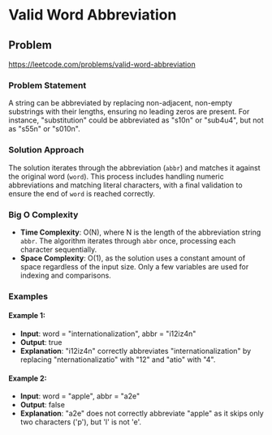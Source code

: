# Valid Word Abbreviation

## Problem
https://leetcode.com/problems/valid-word-abbreviation

### Problem Statement
A string can be abbreviated by replacing non-adjacent, non-empty substrings with their lengths, ensuring no leading zeros are present. For instance, "substitution" could be abbreviated as "s10n" or "sub4u4", but not as "s55n" or "s010n".

### Solution Approach
The solution iterates through the abbreviation (`abbr`) and matches it against the original word (`word`). This process includes handling numeric abbreviations and matching literal characters, with a final validation to ensure the end of `word` is reached correctly.

### Big O Complexity
- **Time Complexity**: O(N), where N is the length of the abbreviation string `abbr`. The algorithm iterates through `abbr` once, processing each character sequentially.
- **Space Complexity**: O(1), as the solution uses a constant amount of space regardless of the input size. Only a few variables are used for indexing and comparisons.

### Examples

#### Example 1:
- **Input**: word = "internationalization", abbr = "i12iz4n"
- **Output**: true
- **Explanation**: "i12iz4n" correctly abbreviates "internationalization" by replacing "nternationalizatio" with "12" and "atio" with "4".

#### Example 2:
- **Input**: word = "apple", abbr = "a2e"
- **Output**: false
- **Explanation**: "a2e" does not correctly abbreviate "apple" as it skips only two characters ('p'), but 'l' is not 'e'.
